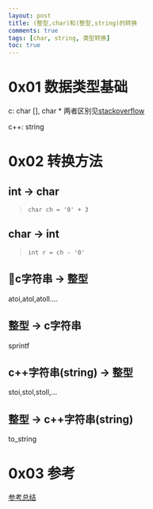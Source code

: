 ```yaml
---
layout: post
title: (整型,char)和(整型,string)的转换
comments: true
tags: [char, string, 类型转换]
toc: true
---
```



# 0x01 数据类型基础
c: char [], char * 两者区别见[stackoverflow](https://stackoverflow.com/questions/25653034/the-difference-between-char-and-char/25653168)

c++: string

# 0x02 转换方法
## int -> char

> ```
> char ch = '0' + 3
> ```

## char -> int
> ```
> int r = ch - '0'
> ```

## c字符串 -> 整型
atoi,atol,atoll....

## 整型 -> c字符串
sprintf

## c++字符串(string) -> 整型
stoi,stol,stoll,...

## 整型 -> c++字符串(string)
to_string



# 0x03 参考
[参考总结](https://blog.csdn.net/fcku_88/article/details/88298340) 





